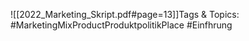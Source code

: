 
![[2022_Marketing_Skript.pdf#page=13]]Tags & Topics:
   #MarketingMixProductProduktpolitikPlace
   #Einfhrung